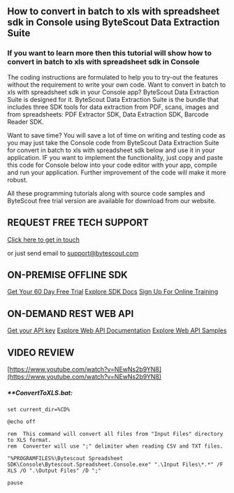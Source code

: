 ## How to convert in batch to xls with spreadsheet sdk in Console using ByteScout Data Extraction Suite

### If you want to learn more then this tutorial will show how to convert in batch to xls with spreadsheet sdk in Console

The coding instructions are formulated to help you to try-out the features without the requirement to write your own code. Want to convert in batch to xls with spreadsheet sdk in your Console app? ByteScout Data Extraction Suite is designed for it. ByteScout Data Extraction Suite is the bundle that includes three SDK tools for data extraction from PDF, scans, images and from spreadsheets: PDF Extractor SDK, Data Extraction SDK, Barcode Reader SDK.

Want to save time? You will save a lot of time on writing and testing code as you may just take the Console code from ByteScout Data Extraction Suite for convert in batch to xls with spreadsheet sdk below and use it in your application. IF you want to implement the functionality, just copy and paste this code for Console below into your code editor with your app, compile and run your application. Further improvement of the code will make it more robust.

All these programming tutorials along with source code samples and ByteScout free trial version are available for download from our website.

## REQUEST FREE TECH SUPPORT

[Click here to get in touch](https://bytescout.zendesk.com/hc/en-us/requests/new?subject=ByteScout%20Data%20Extraction%20Suite%20Question)

or just send email to [support@bytescout.com](mailto:support@bytescout.com?subject=ByteScout%20Data%20Extraction%20Suite%20Question) 

## ON-PREMISE OFFLINE SDK 

[Get Your 60 Day Free Trial](https://bytescout.com/download/web-installer?utm_source=github-readme)
[Explore SDK Docs](https://bytescout.com/documentation/index.html?utm_source=github-readme)
[Sign Up For Online Training](https://academy.bytescout.com/)


## ON-DEMAND REST WEB API

[Get your API key](https://pdf.co/documentation/api?utm_source=github-readme)
[Explore Web API Documentation](https://pdf.co/documentation/api?utm_source=github-readme)
[Explore Web API Samples](https://github.com/bytescout/ByteScout-SDK-SourceCode/tree/master/PDF.co%20Web%20API)

## VIDEO REVIEW

[https://www.youtube.com/watch?v=NEwNs2b9YN8](https://www.youtube.com/watch?v=NEwNs2b9YN8)




<!-- code block begin -->

##### ****ConvertToXLS.bat:**
    
```
set current_dir=%CD%

@echo off

rem  This command will convert all files from "Input Files" directory to XLS format.
rem  Converter will use ";" delimiter when reading CSV and TXT files.

"%PROGRAMFILES%\Bytescout Spreadsheet SDK\Console\Bytescout.Spreadsheet.Console.exe" ".\Input Files\*.*" /F XLS /O ".\Output Files" /D ";"

pause
```

<!-- code block end -->
